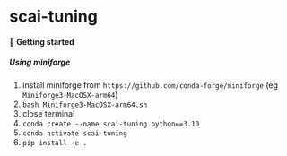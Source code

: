 # scai-tuning


#### 🚀 Getting started 

##### Using miniforge
1. install miniforge from `https://github.com/conda-forge/miniforge` (eg `Miniforge3-MacOSX-arm64`)
2. `bash Miniforge3-MacOSX-arm64.sh`
3. close terminal
4. `conda create --name scai-tuning python==3.10`
5. `conda activate scai-tuning`
6. `pip install -e .` 